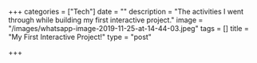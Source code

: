 +++
categories = ["Tech"]
date = ""
description = "The activities I went through while building my first interactive project."
image = "/images/whatsapp-image-2019-11-25-at-14-44-03.jpeg"
tags = []
title = "My First Interactive Project!"
type = "post"

+++
